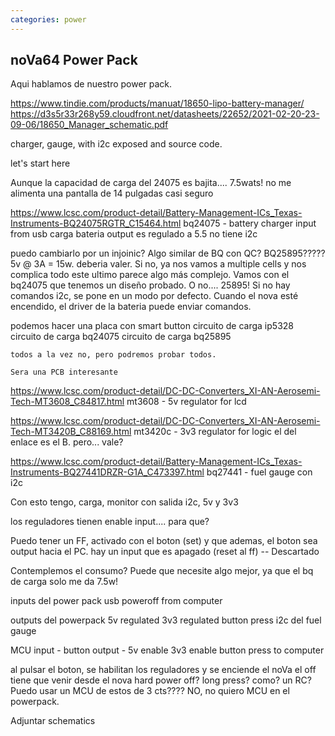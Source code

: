 ```yaml
---
categories: power
---
```


## noVa64 Power Pack

Aqui hablamos de nuestro power pack.

https://www.tindie.com/products/manuat/18650-lipo-battery-manager/
https://d3s5r33r268y59.cloudfront.net/datasheets/22652/2021-02-20-23-09-06/18650_Manager_schematic.pdf

charger, gauge, with i2c exposed and source code.

let's start here

Aunque la capacidad de carga del 24075 es bajita.... 7.5wats! no me alimenta una pantalla de 14 pulgadas casi seguro




https://www.lcsc.com/product-detail/Battery-Management-ICs_Texas-Instruments-BQ24075RGTR_C15464.html
bq24075 - battery charger
   input from usb
   carga bateria
   output es regulado a 5.5
   no tiene i2c

   puedo cambiarlo por un injoinic? Algo similar de BQ con QC?
   BQ25895????? 5v @ 3A = 15w. deberia valer. Si no, ya nos vamos a multiple cells y nos complica todo
   este ultimo parece algo más complejo. Vamos con el bq24075 que tenemos un diseño probado.
   O no.... 25895! Si no hay comandos i2c, se pone en un modo por defecto. Cuando el nova esté encendido, el driver de la bateria puede enviar comandos.
   

   podemos hacer una placa con
    smart button
    circuito de carga ip5328
    circuito de carga bq24075
    circuito de carga bq25895

    todos a la vez no, pero podremos probar todos.

    Sera una PCB interesante

https://www.lcsc.com/product-detail/DC-DC-Converters_XI-AN-Aerosemi-Tech-MT3608_C84817.html
mt3608  - 5v regulator  for lcd

https://www.lcsc.com/product-detail/DC-DC-Converters_XI-AN-Aerosemi-Tech-MT3420B_C88169.html
mt3420c - 3v3 regulator for logic
el del enlace es el B. pero... vale?

https://www.lcsc.com/product-detail/Battery-Management-ICs_Texas-Instruments-BQ27441DRZR-G1A_C473397.html
bq27441 - fuel gauge con i2c
  
Con esto tengo, carga, monitor con salida i2c, 5v y 3v3

los reguladores tienen enable input.... para que?

Puedo tener un FF, activado con el boton (set) y que ademas, el boton sea output hacia el PC. hay un input que es apagado (reset al ff) -- Descartado

Contemplemos el consumo? Puede que necesite algo mejor, ya que el bq de carga solo me da 7.5w!


inputs del power pack
  usb
  poweroff from computer

outputs del powerpack
  5v regulated
  3v3 regulated
  button press
  i2c del fuel gauge

MCU
  input - button
  output -  5v enable 
            3v3 enable
            button press to computer


al pulsar el boton, se habilitan los reguladores y se enciende el noVa
el off tiene que venir desde el nova
hard power off? long press? como? un RC?
Puedo usar un MCU de estos de 3 cts???? NO, no quiero MCU en el powerpack.

Adjuntar schematics







